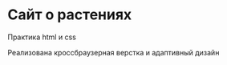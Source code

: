 # Сайт о растениях

Практика html и css

Реализована кроссбраузерная верстка и адаптивный дизайн



